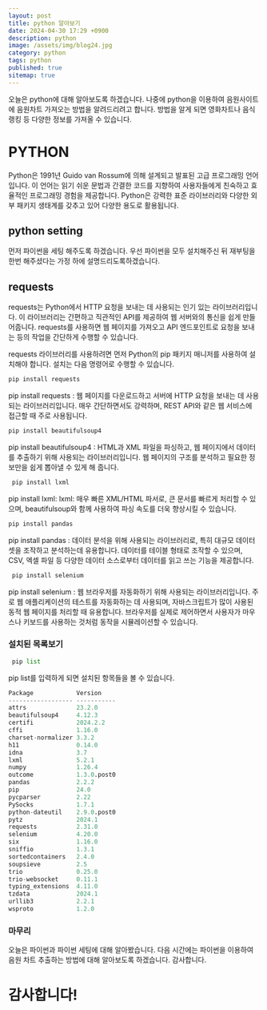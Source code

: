 ```yaml
---
layout: post
title: python 알아보기
date: 2024-04-30 17:29 +0900
description: python
image: /assets/img/blog24.jpg
category: python 
tags: python
published: true
sitemap: true
---
```


오늘은 python에 대해 알아보도록 하겠습니다. 나중에 python을 이용하여 음원사이트에 음원차트 가져오는 방법을 알려드리려고 합니다. 방법을 알게 되면 영화차트나 음식 랭킹 등 다양한 정보를 가져올 수 있습니다.

# PYTHON
Python은 1991년 Guido van Rossum에 의해 설계되고 발표된 고급 프로그래밍 언어입니다. 이 언어는 읽기 쉬운 문법과 간결한 코드를 지향하여 사용자들에게 친숙하고 효율적인 프로그래밍 경험을 제공합니다. Python은 강력한 표준 라이브러리와 다양한 외부 패키지 생태계를 갖추고 있어 다양한 용도로 활용됩니다.

## python setting
먼저 파이썬을 세팅 해주도록 하겠습니다. 우선 파이썬을 모두 설치해주신 뒤 재부팅을 한번 해주셨다는 가정 하에 설명드리도록하겠습니다.

## requests
requests는 Python에서 HTTP 요청을 보내는 데 사용되는 인기 있는 라이브러리입니다. 이 라이브러리는 간편하고 직관적인 API를 제공하여 웹 서버와의 통신을 쉽게 만들어줍니다. requests를 사용하면 웹 페이지를 가져오고 API 엔드포인트로 요청을 보내는 등의 작업을 간단하게 수행할 수 있습니다.

requests 라이브러리를 사용하려면 먼저 Python의 pip 패키지 매니저를 사용하여 설치해야 합니다. 설치는 다음 명령어로 수행할 수 있습니다.

````python
pip install requests 
````
 pip install requests : 웹 페이지를 다운로드하고 서버에 HTTP 요청을 보내는 데 사용되는 라이브러리입니다. 매우 간단하면서도 강력하며, REST API와 같은 웹 서비스에 접근할 때 주로 사용됩니다.

````python
pip install beautifulsoup4
````
pip install beautifulsoup4 : HTML과 XML 파일을 파싱하고, 웹 페이지에서 데이터를 추출하기 위해 사용되는 라이브러리입니다. 웹 페이지의 구조를 분석하고 필요한 정보만을 쉽게 뽑아낼 수 있게 해 줍니다.

````python
 pip install lxml
````
pip install lxml: lxml: 매우 빠른 XML/HTML 파서로, 큰 문서를 빠르게 처리할 수 있으며, beautifulsoup와 함께 사용하여 파싱 속도를 더욱 향상시킬 수 있습니다.

````python
pip install pandas
````
 pip install pandas : 데이터 분석을 위해 사용되는 라이브러리로, 특히 대규모 데이터셋을 조작하고 분석하는데 유용합니다. 데이터를 테이블 형태로 조작할 수 있으며, CSV, 엑셀 파일 등 다양한 데이터 소스로부터 데이터를 읽고 쓰는 기능을 제공합니다.

````python
 pip install selenium
````
pip install selenium : 웹 브라우저를 자동화하기 위해 사용되는 라이브러리입니다. 주로 웹 애플리케이션의 테스트를 자동화하는 데 사용되며, 자바스크립트가 많이 사용된 동적 웹 페이지를 처리할 때 유용합니다. 브라우저를 실제로 제어하면서 사용자가 마우스나 키보드를 사용하는 것처럼 동작을 시뮬레이션할 수 있습니다.

### 설치된 목록보기
````python
 pip list
````
pip list를 입력하게 되면 설치된 항목들을 볼 수 있습니다.
````python
Package            Version
------------------ -----------
attrs              23.2.0
beautifulsoup4     4.12.3
certifi            2024.2.2
cffi               1.16.0
charset-normalizer 3.3.2
h11                0.14.0
idna               3.7
lxml               5.2.1
numpy              1.26.4
outcome            1.3.0.post0
pandas             2.2.2
pip                24.0
pycparser          2.22
PySocks            1.7.1
python-dateutil    2.9.0.post0
pytz               2024.1
requests           2.31.0
selenium           4.20.0
six                1.16.0
sniffio            1.3.1
sortedcontainers   2.4.0
soupsieve          2.5
trio               0.25.0
trio-websocket     0.11.1
typing_extensions  4.11.0
tzdata             2024.1
urllib3            2.2.1
wsproto            1.2.0
````
### 마무리
오늘은 파이썬과 파이썬 세팅에 대해 알아봤습니다. 다음 시간에는 파이썬을 이용하여 음원 차트 추출하는 방법에 대해 알아보도록 하겠습니다. 감사합니다.

# 감사합니다!
